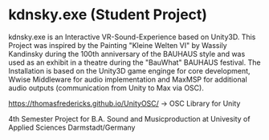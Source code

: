 # kdnsky.exe (Student Project)
kdnsky.exe is an Interactive VR-Sound-Experience based on Unity3D.
This Project was inspired by the Painting "Kleine Welten VI" by Wassily Kandinsky during the
100th anniversary of the BAUHAUS style and was used as an exhibit in a theatre during the 
"BauWhat" BAUHAUS festival.
The Installation is based on the Unity3D game enginge for core development, Wwise Middleware for
audio implementation and MaxMSP for additional audio outputs (communication from Unity to Max via OSC).

https://thomasfredericks.github.io/UnityOSC/ -> OSC Library for Unity

4th Semester Project for B.A. Sound and Musicproduction at Univesity of Applied Sciences Darmstadt/Germany

